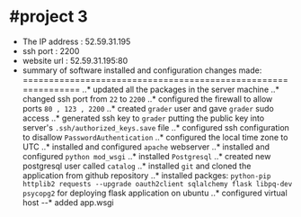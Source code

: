 #project 3
==========
* The IP address : 52.59.31.195
* ssh port	 : 2200
* website url	 : 52.59.31.195:80
* summary of software installed and configuration changes made:
==============================================================
..* updated all the packages in the server machine
..* changed ssh port from `22` to `2200`
..* configured the firewall to allow ports `80 , 123 , 2200`
..* created `grader` user and gave `grader` sudo access
..* generated ssh key to `grader` putting the public key into server's `.ssh/authorized_keys.save` file
..* configured ssh configuration to disallow `PasswordAuthentication`
..* configured the local time zone to UTC
..* installed and configured `apache` webserver
..* installed and configured `python mod_wsgi`
..* installed `Postgresql`
..* created new postgresql user called `catalog`
..* installed `git` and cloned the application from github repository
..* installed packges: `python-pip httplib2 requests --upgrade oauth2client sqlalchemy flask libpq-dev psycopg2` for deploying flask application on ubuntu
..* configured virtual host
--* added app.wsgi
